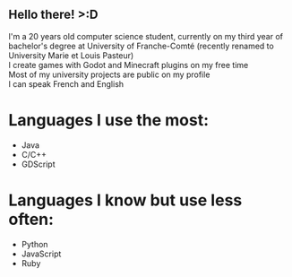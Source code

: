 ## Hello there! >:D

I'm a 20 years old computer science student, currently on my third year of bachelor's degree at University of Franche-Comté (recently renamed to University Marie et Louis Pasteur)  
I create games with Godot and Minecraft plugins on my free time  
Most of my university projects are public on my profile  
I can speak French and English  

# Languages I use the most:
- Java
- C/C++
- GDScript

# Languages I know but use less often:
- Python
- JavaScript
- Ruby
